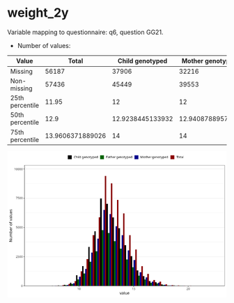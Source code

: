 # weight_2y
Variable mapping to questionnaire: q6, question GG21.
- Number of values:

| Value | Total | Child genotyped | Mother genotyped | Father genotyped |
| ----- | ----- | --------------- | ---------------- | ---------------- |
| Missing | 56187 | 37906 | 32216 | 21104 |
| Non-missing | 57436 | 45449 | 39553 | 29114 |
| 25th percentile | 11.95 | 12 | 12 | 12 |
| 50th percentile | 12.9 | 12.9238445133932 | 12.9408788957515 | 12.9595297709759 |
| 75th percentile | 13.9606371889026 | 14 | 14 | 14 |



![](weight_2y_n.png)



